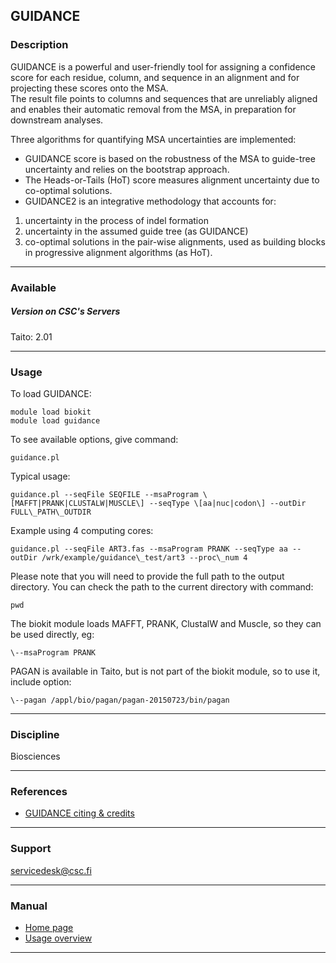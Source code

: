 ## GUIDANCE

### Description

GUIDANCE is a powerful and user-friendly tool for assigning a confidence score for each residue, column, and sequence in an alignment and for projecting these scores onto the MSA.  
The result file points to columns and sequences that are unreliably aligned and enables their automatic removal from the MSA, in preparation for downstream analyses.

Three algorithms for quantifying MSA uncertainties are implemented:

*   GUIDANCE score is based on the robustness of the MSA to guide-tree uncertainty and relies on the bootstrap approach.
*   The Heads-or-Tails (HoT) score measures alignment uncertainty due to co-optimal solutions.
*   GUIDANCE2 is an integrative methodology that accounts for:

1.  uncertainty in the process of indel formation
2.  uncertainty in the assumed guide tree (as GUIDANCE)
3.  co-optimal solutions in the pair-wise alignments, used as building blocks in progressive alignment algorithms (as HoT).

* * *

### Available

##### Version on CSC's Servers

Taito: 2.01

* * *

### Usage

To load GUIDANCE:

    module load biokit
    module load guidance
    

To see available options, give command:

    guidance.pl
    

Typical usage:

    guidance.pl --seqFile SEQFILE --msaProgram \[MAFFT|PRANK|CLUSTALW|MUSCLE\] --seqType \[aa|nuc|codon\] --outDir FULL\_PATH\_OUTDIR
    

Example using 4 computing cores:

    guidance.pl --seqFile ART3.fas --msaProgram PRANK --seqType aa --outDir /wrk/example/guidance\_test/art3 --proc\_num 4
    

Please note that you will need to provide the full path to the output directory. You can check the path to the current directory with command:

    pwd
    

The biokit module loads MAFFT, PRANK, ClustalW and Muscle, so they can be used directly, eg:

    \--msaProgram PRANK
    

PAGAN is available in Taito, but is not part of the biokit module, so to use it, include option:

    \--pagan /appl/bio/pagan/pagan-20150723/bin/pagan
    

* * *

### Discipline

Biosciences  

* * *

### References

*   [GUIDANCE citing & credits](http://guidance.tau.ac.il/ver2/credits.php)

* * *

### Support

servicedesk@csc.fi

* * *

### Manual

*   [Home page](http://guidance.tau.ac.il/ver2/overview.php)
*   [Usage overview](http://guidance.tau.ac.il/ver2/source.php)

* * *